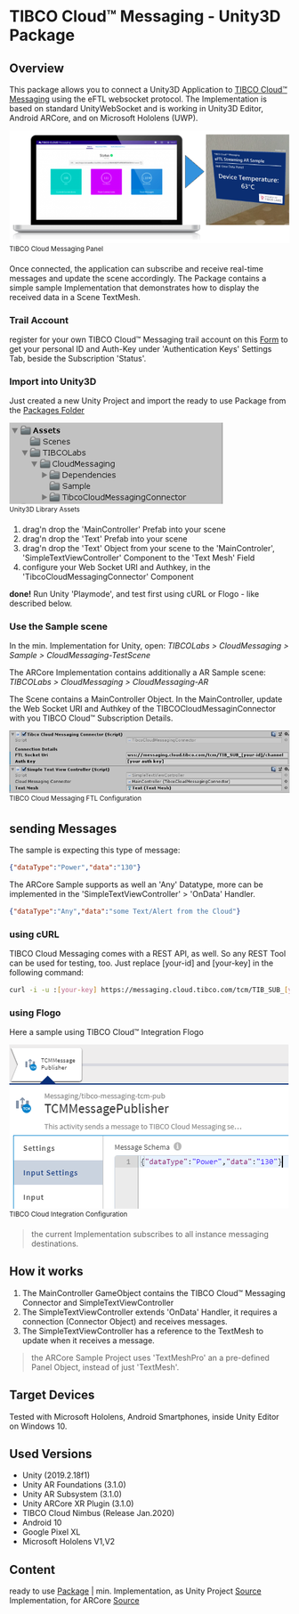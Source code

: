 # TIBCO Cloud™ Messaging - Unity3D Package

## Overview
This package allows you to connect a Unity3D Application to [TIBCO Cloud™ Messaging](https://www.tibco.com/products/tibco-cloud-messaging) using the eFTL websocket protocol. The Implementation is based on standard UnityWebSocket and is working in Unity3D Editor, Android ARCore, and on Microsoft Hololens (UWP).

![alt-text](img/TCM-AR.png "Image")
<br><sup>TIBCO Cloud Messaging Panel</sup>

Once connected, the application can subscribe and receive real-time messages and update the scene accordingly. The Package contains a simple sample Implementation that demonstrates how to display the received data in a Scene TextMesh.

### Trail Account
register for your own TIBCO Cloud™ Messaging trail account on this [Form](https://account.cloud.tibco.com/signup/tcm) to get your personal ID and Auth-Key under 'Authentication Keys' Settings Tab, beside the Subscription 'Status'.

### Import into Unity3D
Just created a new Unity Project and import the ready to use Package from the [Packages Folder](https://github.com/TIBCOSoftware/Augmented-Reality/tree/master/packages/TIBCO-Cloud-Messaging/FTL-Basic)

![alt-text](img/UnityAssets-FTL.png "Image")
<br><sup>Unity3D Library Assets</sup>

1. drag'n drop the 'MainController' Prefab into your scene
2. drag'n drop the 'Text' Prefab into your scene
3. drag'n drop the 'Text' Object from your scene to the 'MainControler', 'SimpleTextViewController' Component to the 'Text Mesh' Field
4. configure your Web Socket URI and Authkey, in the 'TibcoCloudMessagingConnector' Component

<b>done!</b> Run Unity 'Playmode', and test first using cURL or Flogo - like described below.

### Use the Sample scene
In the min. Implementation for Unity, open: <i>TIBCOLabs > CloudMessaging > Sample > CloudMessaging-TestScene</i>

The ARCore Implementation contains additionally a AR Sample scene: <i>TIBCOLabs > CloudMessaging > CloudMessaging-AR</i>

The Scene contains a MainController Object.
In the MainController, update the Web Socket URI and Authkey of the TIBCOCloudMessaginConnector with you TIBCO Cloud™ Subscription Details.

![alt-text](img/FTLSocketConfig.png "Image")
<br><sup>TIBCO Cloud Messaging FTL Configuration</sup>

## sending Messages
The sample is expecting this type of message:

``` json
{"dataType":"Power","data":"130"}
```

The ARCore Sample supports as well an 'Any' Datatype, more can be implemented in the 'SimpleTextViewController' > 'OnData' Handler.

``` json
{"dataType":"Any","data":"some Text/Alert from the Cloud"}
```

### using cURL
TIBCO Cloud Messaging comes with a REST API, as well. So any REST Tool can be used for testing, too. Just replace [your-id] and [your-key] in the following command:

``` bash
curl -i -u :[your-key] https://messaging.cloud.tibco.com/tcm/TIB_SUB_[your-id]/channel/v1/publish -d '{"dataType":"Power","data":"130"}'
```

### using Flogo
Here a sample using TIBCO Cloud™ Integration Flogo

![alt-text](img/FlogoTCMSender.png "Image")
<br><sup>TIBCO Cloud Integration Configuration</sup>

> the current Implementation subscribes to all instance messaging destinations.

## How it works
1. The MainController GameObject contains the TIBCO Cloud™ Messaging Connector and SimpleTextViewController
2. The SimpleTextViewController extends 'OnData' Handler, it requires a connection (Connector Object) and receives messages.
3. The SimpleTextViewController has a reference to the TextMesh to update when it receives a message.

> the ARCore Sample Project uses 'TextMeshPro' an a pre-defined Panel Object, instead of just 'TextMesh'.

## Target Devices
Tested with Microsoft Hololens, Android Smartphones, inside Unity Editor on Windows 10.

## Used Versions

- Unity (2019.2.18f1)
- Unity AR Foundations (3.1.0)
- Unity AR Subsystem (3.1.0)
- Unity ARCore XR Plugin (3.1.0)
- TIBCO Cloud Nimbus (Release Jan.2020)
- Android 10
- Google Pixel XL
- Microsoft Hololens V1,V2

## Content
ready to use [Package](https://github.com/TIBCOSoftware/Augmented-Reality/tree/master/packages/TIBCO-Cloud-Messaging/FTL-Basic) |
min. Implementation, as Unity Project [Source](https://github.com/TIBCOSoftware/Augmented-Reality/tree/master/sources/TIBCO-Cloud-Messaging/FTL-Basic)<br>
Implementation, for ARCore [Source](https://github.com/TIBCOSoftware/Augmented-Reality/tree/master/sources/TIBCO-Cloud-Messaging/FTL-ARCore)
